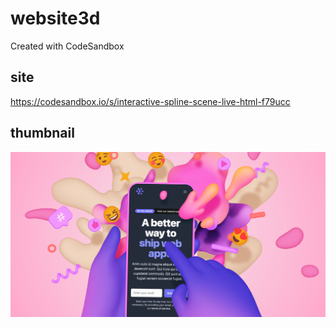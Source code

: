 # website3d
Created with CodeSandbox

## site

https://codesandbox.io/s/interactive-spline-scene-live-html-f79ucc
## thumbnail
![Thumbnail](./thumbnail.png?raw=true "3d Site")